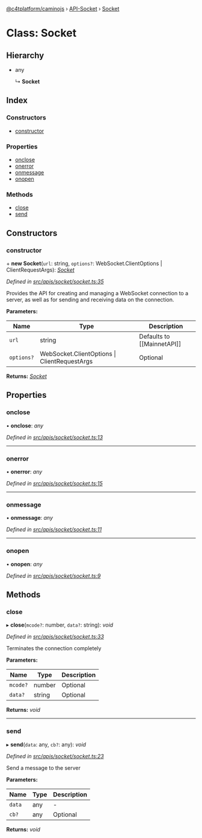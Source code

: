 [@c4tplatform/caminojs](../api.md) › [API-Socket](../modules/api_socket.md) › [Socket](api_socket.socket.md)

# Class: Socket

## Hierarchy

* any

  ↳ **Socket**

## Index

### Constructors

* [constructor](api_socket.socket.md#constructor)

### Properties

* [onclose](api_socket.socket.md#onclose)
* [onerror](api_socket.socket.md#onerror)
* [onmessage](api_socket.socket.md#onmessage)
* [onopen](api_socket.socket.md#onopen)

### Methods

* [close](api_socket.socket.md#close)
* [send](api_socket.socket.md#send)

## Constructors

###  constructor

\+ **new Socket**(`url`: string, `options?`: WebSocket.ClientOptions | ClientRequestArgs): *[Socket](api_socket.socket.md)*

*Defined in [src/apis/socket/socket.ts:35](https://github.com/chain4travel/caminojs/blob/ac57b5af/src/apis/socket/socket.ts#L35)*

Provides the API for creating and managing a WebSocket connection to a server, as well as for sending and receiving data on the connection.

**Parameters:**

Name | Type | Description |
------ | ------ | ------ |
`url` | string | Defaults to [[MainnetAPI]] |
`options?` | WebSocket.ClientOptions &#124; ClientRequestArgs | Optional  |

**Returns:** *[Socket](api_socket.socket.md)*

## Properties

###  onclose

• **onclose**: *any*

*Defined in [src/apis/socket/socket.ts:13](https://github.com/chain4travel/caminojs/blob/ac57b5af/src/apis/socket/socket.ts#L13)*

___

###  onerror

• **onerror**: *any*

*Defined in [src/apis/socket/socket.ts:15](https://github.com/chain4travel/caminojs/blob/ac57b5af/src/apis/socket/socket.ts#L15)*

___

###  onmessage

• **onmessage**: *any*

*Defined in [src/apis/socket/socket.ts:11](https://github.com/chain4travel/caminojs/blob/ac57b5af/src/apis/socket/socket.ts#L11)*

___

###  onopen

• **onopen**: *any*

*Defined in [src/apis/socket/socket.ts:9](https://github.com/chain4travel/caminojs/blob/ac57b5af/src/apis/socket/socket.ts#L9)*

## Methods

###  close

▸ **close**(`mcode?`: number, `data?`: string): *void*

*Defined in [src/apis/socket/socket.ts:33](https://github.com/chain4travel/caminojs/blob/ac57b5af/src/apis/socket/socket.ts#L33)*

Terminates the connection completely

**Parameters:**

Name | Type | Description |
------ | ------ | ------ |
`mcode?` | number | Optional |
`data?` | string | Optional  |

**Returns:** *void*

___

###  send

▸ **send**(`data`: any, `cb?`: any): *void*

*Defined in [src/apis/socket/socket.ts:23](https://github.com/chain4travel/caminojs/blob/ac57b5af/src/apis/socket/socket.ts#L23)*

Send a message to the server

**Parameters:**

Name | Type | Description |
------ | ------ | ------ |
`data` | any | - |
`cb?` | any | Optional  |

**Returns:** *void*
